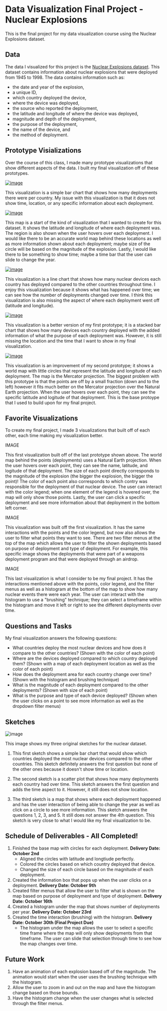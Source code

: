 # Data Visualization Final Project - Nuclear Explosions

This is the final project for my data visualization course using the Nuclear Explosions dataset.

## Data

The data I visualized for this project is the [Nuclear Explosions dataset](https://github.com/rfordatascience/tidytuesday/tree/master/data/2019/2019-08-20). This dataset contains information about nuclear explosions that were deployed from 1945 to 1998. The data contains information such as:
 * the date and year of the explosion, 
 * a unique ID, 
 * which country deployed the device, 
 * where the device was deployed, 
 * the source who reported the deployment, 
 * the latitude and longitude of where the device was deployed, 
 * magnitude and depth of the deployment, 
 * the purpose of the deployment, 
 * the name of the device, and
 * the method of deployment.

## Prototype Visializations

Over the course of this class, I made many prototype visualizations that show different aspects of the data. I built my final visualization off of these prototypes. 

[![image](https://user-images.githubusercontent.com/23533132/65432224-d22fa600-dde8-11e9-9b88-8ccab1eb3b3d.png)](https://beta.vizhub.com/rachelhahn/ecc92c07391341999d4017de7f9eb3b5)

This visualization is a simple bar chart that shows how many deployments there were per country. My issue with this visualization is that it does not show time, location, or any specific information about each deployment. 

[![image](https://user-images.githubusercontent.com/23533132/65432562-6e59ad00-dde9-11e9-9b53-aa212f3ca3fa.png)](https://beta.vizhub.com/rachelhahn/64c679fe2e3e4b248e97da26d7b6e011)

This map is a start of the kind of visualization that I wanted to create for this dataset. It shows the latitude and longitude of where each deployment was. The region is also shown when the user hovers over each deployment. I would like there to be an accurate world map behind these locations as well as more information shown about each deployment; maybe size of the circle will be based on the magnitude of the explosion. Lastly, I would like there to be something to show time; maybe a time bar that the user can slide to change the year. 

[![image](https://user-images.githubusercontent.com/23533132/65433064-5171a980-ddea-11e9-9b17-4c68015e19d7.png)](https://beta.vizhub.com/rachelhahn/6564525e2c61457d96b282b152241ffe)

This visualization is a line chart that shows how many nuclear devices each country has deployed compared to the other countries throughout time. I enjoy this visualization because it shows what has happened over time; we can see how the number of deployments changed over time. I think this visualization is also missing the aspect of where each deployment went off (latitude and longitude). 

[![image](https://user-images.githubusercontent.com/23533132/65433552-410dfe80-ddeb-11e9-8870-f43ec268bdbe.png)](https://beta.vizhub.com/rachelhahn/951ee3e6df1446929164d6833eefc92d)

This visualization is a better version of my first prototype; it is a stacked bar chart that shows how many devices each country deployed with the added information of what the purpose of each deployment was. However, it is still missing the location and the time that I want to show in my final visualization. 

[![image](https://user-images.githubusercontent.com/23533132/65882660-72467b80-e363-11e9-8389-bd3bea6603c9.png)](https://beta.vizhub.com/rachelhahn/cdee1169ba054ac09d5483965a49e338)

This visualization is an improvement of my second prototype; it shows a world map with little circles that represent the latitude and longitude of each deployment. The map is the Mercator projection. The biggest problem with this prototype is that the points are off by a small fraction (down and to the left) however it fits much better on the Mercator projection over the Natural Earth projection. When the user hovers over each point, they can see the specific latitude and logitude of that deployment. This is the base protoype that I used to build upon for my final project. 

## Favorite Visualizations 

To create my final project, I made 3 visualizations that built off of each other, each time making my visualization better. 

IMAGE

This first visualization built off of the last prototype shown above. The world map behind the points (deployments) uses a Natural Earth projection. When the user hovers over each point, they can see the name, latitude, and logitude of that deployment. The size of each point directly corresponds to the magnitude of the explosion (the bigger the explosion, the bigger the point)! The color of each point also corresponds to which contry was responsible for the deployment of that nuclear device. The user can interact with the color legend; when one element of the legend is hovered over, the map will only show those points. Lastly, the user can click a specific deployment and see more information about that deployment in the bottom left corner.

IMAGE

This visualization was built off the first visualization. It has the same interactions with the points and the color legend, but now also allows the user to filter what points they want to see. There are two filter menus at the top of the map which allows the user to filter the shown deployments based on purpose of deployment and type of deployment. For example, this specific image shows the deployments that were part of a weapons deployment program and that were deployed through an airdrop.

IMAGE

This last visualization is what I consider to be my final project. It has the interactions mentioned above with the points, color legend, and the filter menus as well as a histogram at the bottom of the map to show how many nuclear events there were each year. The user can interact with the histogram to use a "brushing" technique; they can select a timeframe within the histogram and move it left or right to see the different deployments over time.

## Questions and Tasks

My final visualization answers the following questions:

 * What countries deploy the most nuclear devices and how does it compare to the other countries? (Shown with the color of each point)
 * Where are the devices deployed compared to which country deployed them? (Shown with a map of each deployment location as well as the color of each point)
 * How does the deployment area for each country change over time? (Shown with the histogram and brushing technique)
 * What is the magnitude of each deployment compared to the other deployments? (Shown with size of each point)
 * What is the purpose and type of each device deployed? (Shown when the user clicks on a point to see more information as well as the dropdown filter menus)

## Sketches

![image](https://user-images.githubusercontent.com/23533132/65434458-d78eef80-ddec-11e9-8061-52e28af5426b.png)

This image shows my three original sketches for the nuclear dataset. 

1. This first sketch shows a simple bar chart that would show which countries deployed the most nuclear devices compared to the other countries. This sketch definitely answers the first question but none of the other ones because it doesn't show time or location. 

2. The second sketch is a scatter plot that shows how many deployments each country had over time. This sketch answers the first question and adds the time aspect to it. However, it still does not show location. 

3. The third sketch is a map that shows where each deployment happened and has the user interaction of being able to change the year as well as click on a circle to see more information. This sketch answers the questions 1, 2, 3, and 5. It still does not answer the 4th question. This sketch is very close to what I would like my final visualization to be. 
 
 ## Schedule of Deliverables - All Completed! 
 
 1. Finished the base map with circles for each deployment. **Delivery Date: October 2nd**
    - Aligned the circles with latitude and longtiude perfectly.
    - Colored the circles based on which country deployed that device.
    - Changed the size of each circle based on the magnitude of each deployment. 
 2. Created the information box that pops up when the user clicks on a deployment. **Delivery Date: October 9th**
 3. Created filter menus that allow the user to filter what is shown on the map based on purpose of deployment and type of deployment. **Delivery Date: October 16th**
 4. Created a histogram under the map that shows number of deployments per year. **Delivery Date: October 23rd**
 5. Created the time interaction (brushing) with the histogram. **Delivery Date: October 30th (Final Project Due)**
    - The histogram under the map allows the user to select a specific time frame where the map will only show deployments from that timeframe. The user can slide that selection through time to see how the map changes over time. 

## Future Work

1. Have an animation of each explosion based off of the magnitude. The animation would start when the user uses the brushing technique with the histogram. 
2. Allow the user to zoom in and out on the map and have the histogram change based on those bounds. 
3. Have the histogram change when the user changes what is selected through the filter menus.




